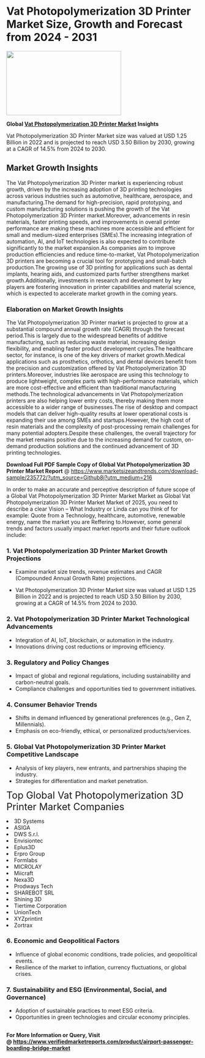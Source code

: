 <H1>Vat Photopolymerization 3D Printer Market Size, Growth and Forecast from 2024 - 2031</H1><img class="aligncenter size-medium wp-image-584254" src="https://thirdeyenews.in/wp-content/uploads/2024/09/Global-Market-Research-300x168.jpeg" alt="" width="300" height="168" /><p><strong>Global&nbsp;<a href="https://www.marketsizeandtrends.com/download-sample/235772/?utm_source=Github8j?utm_medium=216">Vat Photopolymerization 3D Printer Market</a> Insights</strong></p><p>Vat Photopolymerization 3D Printer Market size was valued at USD 1.25 Billion in 2022 and is projected to reach USD 3.50 Billion by 2030, growing at a CAGR of 14.5% from 2024 to 2030.</p><p><h2>Market Growth Insights</h2> The Vat Photopolymerization 3D Printer market is experiencing robust growth, driven by the increasing adoption of 3D printing technologies across various industries such as automotive, healthcare, aerospace, and manufacturing.The demand for high-precision, rapid prototyping, and custom manufacturing solutions is pushing the growth of the Vat Photopolymerization 3D Printer market.Moreover, advancements in resin materials, faster printing speeds, and improvements in overall printer performance are making these machines more accessible and efficient for small and medium-sized enterprises (SMEs).The increasing integration of automation, AI, and IoT technologies is also expected to contribute significantly to the market expansion.As companies aim to improve production efficiencies and reduce time-to-market, Vat Photopolymerization 3D printers are becoming a crucial tool for prototyping and small-batch production.The growing use of 3D printing for applications such as dental implants, hearing aids, and customized parts further strengthens market growth.Additionally, investments in research and development by key players are fostering innovation in printer capabilities and material science, which is expected to accelerate market growth in the coming years.<h3>Elaboration on Market Growth Insights</h3> The Vat Photopolymerization 3D Printer market is projected to grow at a substantial compound annual growth rate (CAGR) through the forecast period.This is largely due to the widespread benefits of additive manufacturing, such as reducing waste material, increasing design flexibility, and enabling faster product development cycles.The healthcare sector, for instance, is one of the key drivers of market growth.Medical applications such as prosthetics, orthotics, and dental devices benefit from the precision and customization offered by Vat Photopolymerization 3D printers.Moreover, industries like aerospace are using this technology to produce lightweight, complex parts with high-performance materials, which are more cost-effective and efficient than traditional manufacturing methods.The technological advancements in Vat Photopolymerization printers are also helping lower entry costs, thereby making them more accessible to a wider range of businesses.The rise of desktop and compact models that can deliver high-quality results at lower operational costs is expanding their use among SMEs and startups.However, the high cost of resin materials and the complexity of post-processing remain challenges for many potential adopters.Despite these challenges, the overall trajectory for the market remains positive due to the increasing demand for custom, on-demand production solutions and the continued advancement of 3D printing technologies.<p><span class=""><strong>Download Full PDF Sample Copy of Global Vat Photopolymerization 3D Printer Market Report</strong> @ <a href="https://www.marketsizeandtrends.com/download-sample/235772/?utm_source=Github8j?utm_medium=216" target="_blank">https://www.marketsizeandtrends.com/download-sample/235772/?utm_source=Github8j?utm_medium=216</a></span></p><p>In order to make an accurate and perceptive description of future scope of a Global&nbsp;Vat Photopolymerization 3D Printer Market Market as Global&nbsp;Vat Photopolymerization 3D Printer Market Market of 2025, you need to describe a clear Vision &ndash; What Industry or Linda can you think of for example: Quote from a Technology, healthcare, automotive, renewable energy, name the market you are Reffering to.However, some general trends and factors usually impact market reports and their future outlook include:</p><h3>1.&nbsp;<strong>Vat Photopolymerization 3D Printer Market Growth Projections</strong></h3><ul><li>Examine market size trends, revenue estimates and CAGR (Compounded Annual Growth Rate) projections.</li><li><p>Vat Photopolymerization 3D Printer Market size was valued at USD 1.25 Billion in 2022 and is projected to reach USD 3.50 Billion by 2030, growing at a CAGR of 14.5% from 2024 to 2030.</p></li></ul><h3>2.&nbsp;<strong>Vat Photopolymerization 3D Printer Market Technological Advancements</strong></h3><ul><li>Integration of AI, IoT, blockchain, or automation in the industry.</li><li>Innovations driving cost reductions or improving efficiency.</li></ul><h3>3.&nbsp;<strong>Regulatory and Policy Changes</strong></h3><ul><li>Impact of global and regional regulations, including sustainability and carbon-neutral goals.</li><li>Compliance challenges and opportunities tied to government initiatives.</li></ul><h3>4.&nbsp;<strong>Consumer Behavior Trends</strong></h3><ul><li>Shifts in demand influenced by generational preferences (e.g., Gen Z, Millennials).</li><li>Emphasis on eco-friendly, ethical, or personalized products/services.</li></ul><h3>5.&nbsp;<strong>Global Vat Photopolymerization 3D Printer Market Competitive Landscape</strong></h3><ul><li>Analysis of key players, new entrants, and partnerships shaping the industry.</li><li>Strategies for differentiation and market penetration.</li></ul><p data-pm-slice="1 1 []"><span style="color: inherit; font-family: inherit; font-size: 25px;">Top Global Vat Photopolymerization 3D Printer Market Companies</span></p><div class="" data-test-id=""><p><li>3D Systems</li><li> ASIGA</li><li> DWS S.r.l.</li><li> Envisiontec</li><li> Eplus3D</li><li> Erpro Group</li><li> Formlabs</li><li> MICROLAY</li><li> Miicraft</li><li> Nexa3D</li><li> Prodways Tech</li><li> SHAREBOT SRL</li><li> Shining 3D</li><li> Tiertime Corporation</li><li> UnionTech</li><li> XYZprintint</li><li> Zortrax</li></p></div><h3>6.&nbsp;<strong>Economic and Geopolitical Factors</strong></h3><ul><li>Influence of global economic conditions, trade policies, and geopolitical events.</li><li>Resilience of the market to inflation, currency fluctuations, or global crises.</li></ul><h3>7.&nbsp;<strong>Sustainability and ESG (Environmental, Social, and Governance)</strong></h3><ul><li>Adoption of sustainable practices to meet ESG criteria.</li><li>Opportunities in green technologies and circular economy principles.</li></ul><h2><strong style="font-size: 14px;">For More Information or Query, Visit @&nbsp;</strong><a style="background-color: #ffffff; font-size: 14px;" href="https://www.marketsizeandtrends.com/report/vat-photopolymerization-3d-printer-market/" target="_blank">https://www.verifiedmarketreports.com/product/airport-passenger-boarding-bridge-market</a></h2>